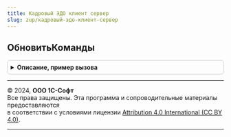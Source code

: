 ```yaml
---
title: Кадровый ЭДО клиент сервер
slug: zup/кадровый-эдо-клиент-сервер
---
```



## ОбновитьКоманды
<details style="margin: 1em 0; padding: 0.5em; border: 1px solid #ccc; border-radius: 6px;">

<summary style="font-weight: bold; cursor: pointer;">Описание, пример вызова</summary>

```bsl

// Обновляет подключаемые команды формы, меня пиктограммы у команд печати с присоединенным файлом.
//
// Параметры:
//  УправляемаяФорма               - УправляемаяФорма
//  ОбъектФормы                    - ДанныеФормыСтруктура, основной объект формы
//                                 - ДинамическийСписок, формы списка
//  ВыполнитьСтандартныйОбработчик - Булево
//
Процедура ОбновитьКоманды(УправляемаяФорма, ОбъектФормы, ВыполнитьСтандартныйОбработчик) Экспорт
```

Пример вызова
```bsl
КадровыйЭДОКлиентСервер.ОбновитьКоманды(УправляемаяФорма, ОбъектФормы, ВыполнитьСтандартныйОбработчик) 
```
</details>

---

© 2024, **ООО 1С-Софт**  
Все права защищены. Эта программа и сопроводительные материалы предоставляются  
в соответствии с условиями лицензии [Attribution 4.0 International (CC BY 4.0)](https://creativecommons.org/licenses/by/4.0/legalcode).

---

